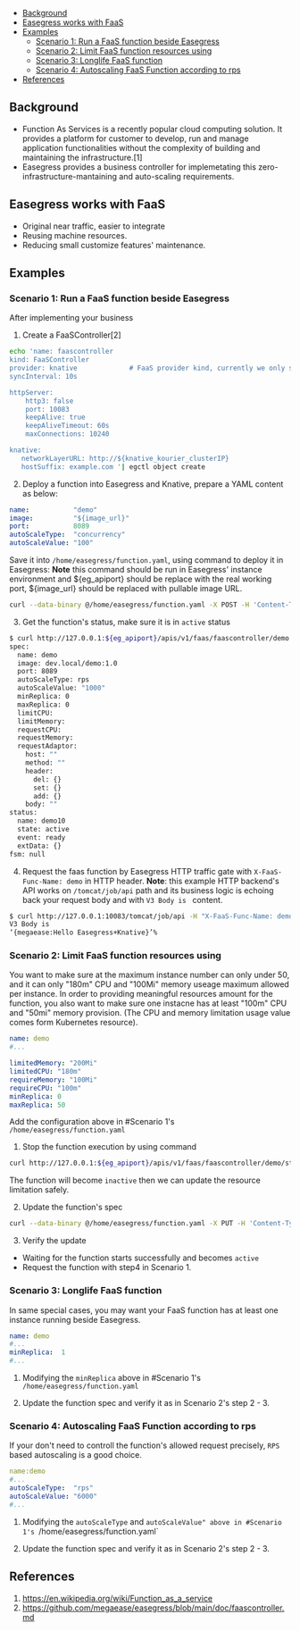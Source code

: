 - [Background](#background)
- [Easegress works with FaaS](#easegress-works-with-faas)
- [Examples](#examples)
  - [Scenario 1: Run a FaaS function beside Easegress](#scenario-1-run-a-faas-function-beside-easegress)
  - [Scenario 2: Limit FaaS function resources using](#scenario-2-limit-faas-function-resources-using)
  - [Scenario 3: Longlife FaaS function](#scenario-3-longlife-faas-function)
  - [Scenario 4: Autoscaling FaaS Function according to rps](#scenario-4-autoscaling-faas-function-according-to-rps)
- [References](#references)

## Background
* Function As Services is a recently popular cloud computing solution. It provides a platform for customer to develop, run and manage application functionalities without the complexity of building and maintaining the infrastructure.[1]
* Easegress provides a business controller for implemetating this zero-infrastructure-mantaining and auto-scaling requirements.

## Easegress works with FaaS
* Original near traffic, easier to integrate 
* Reusing machine resources. 
* Reducing small customize features' maintenance.

## Examples
### Scenario 1: Run a FaaS function beside Easegress
After implementing your business 
1. Create a FaaSController[2]

``` bash 
echo 'name: faascontroller
kind: FaaSController           
provider: knative             # FaaS provider kind, currently we only support Knative
syncInterval: 10s              

httpServer:
    http3: false               
    port: 10083                
    keepAlive: true            
    keepAliveTimeout: 60s      
    maxConnections: 10240      

knative:
   networkLayerURL: http://${knative_kourier_clusterIP}
   hostSuffix: example.com '| egctl object create
```

2. Deploy a function into Easegress and Knative, prepare a YAML content as below:
``` yaml 
name:           "demo"
image:          "${image_url}"    
port:           8089
autoScaleType:  "concurrency"          
autoScaleValue: "100" 
```
Save it into `/home/easegress/function.yaml`, using command to deploy it in Easegress:
**Note** this command should be run in Easegress' instance environment and ${eg_apiport} should be replace with the real working port, ${image_url} should be replaced with pullable image URL. 

``` bash
curl --data-binary @/home/easegress/function.yaml -X POST -H 'Content-Type: text/vnd.yaml' http://127.0.0.1:${eg_apiport}/apis/v1/faas/faascontroller
```
3. Get the function's status, make sure it is in `active` status
``` bash
$ curl http://127.0.0.1:${eg_apiport}/apis/v1/faas/faascontroller/demo
spec:
  name: demo
  image: dev.local/demo:1.0
  port: 8089
  autoScaleType: rps
  autoScaleValue: "1000"
  minReplica: 0 
  maxReplica: 0  
  limitCPU:  
  limitMemory: 
  requestCPU: 
  requestMemory: 
  requestAdaptor:
    host: ""
    method: ""
    header:
      del: {}
      set: {}
      add: {}
    body: ""
status:
  name: demo10
  state: active
  event: ready 
  extData: {}
fsm: null
```

4. Request the faas function by Easegress HTTP traffic gate with `X-FaaS-Func-Name: demo` in HTTP header.
**Note**: this example HTTP backend's API works on `/tomcat/job/api` path and its business logic is echoing back your request body and with `V3 Body is ` content.

``` bash
$ curl http://127.0.0.1:10083/tomcat/job/api -H "X-FaaS-Func-Name: demo" -X POST -d ‘{"megaease":"Hello Easegress+Knative"}’ 
V3 Body is 
‘{megaease:Hello Easegress+Knative}’% 
```


### Scenario 2: Limit FaaS function resources using  
You want to make sure at the maximum instance number can only under 50, and it can only "180m" CPU and "100Mi" memory useage maximum allowed per instance. In order to providing meaningful resources amount for the function, you also want to make sure one instacne has at least "100m" CPU and "50mi" memory provision. (The CPU and memory limitation usage value comes form Kubernetes resource). 

``` yaml 
name: demo
#...

limitedMemory: "200Mi" 
limitedCPU: "180m" 
requireMemory: "100Mi"
requireCPU: "100m"
minReplica: 0 
maxReplica: 50 

```

Add the configuration above in #Scenario 1's `/home/easegress/function.yaml` 

1. Stop the function execution by using command 

``` bash
curl http://127.0.0.1:${eg_apiport}/apis/v1/faas/faascontroller/demo/stop -X PUT
```

The function will become `inactive` then we can update the resource limitation safely.

2. Update the function's spec 

``` bash
curl --data-binary @/home/easegress/function.yaml -X PUT -H 'Content-Type: text/vnd.yaml' http://127.0.0.1:${eg_apiport}/apis/v1/faas/faascontroller/demo
```

3. Verify the update 
* Waiting for the function starts successfully and becomes `active`
* Request the function with step4 in Scenario 1.

### Scenario 3: Longlife FaaS function 
In same special cases, you may want your FaaS function has at least one instance running beside Easegress.  

``` yaml
name: demo
#...
minReplica:  1  
#...
```

1. Modifying the `minReplica` above in #Scenario 1's `/home/easegress/function.yaml` 

2. Update the function spec and verify it as in Scenario 2's step 2 - 3.

### Scenario 4: Autoscaling FaaS Function according to rps 
If your don't need to controll the function's allowed request precisely, `RPS` based autoscaling is a good choice. 

``` yaml
name:demo
#...
autoScaleType:  "rps"          
autoScaleValue: "6000" 
#...
```

1. Modifying the `autoScaleType`  and `autoScaleValue" above in #Scenario 1's `/home/easegress/function.yaml` 

2. Update the function spec and verify it as in Scenario 2's step 2 - 3.

## References
1. https://en.wikipedia.org/wiki/Function_as_a_service
2. https://github.com/megaease/easegress/blob/main/doc/faascontroller.md

